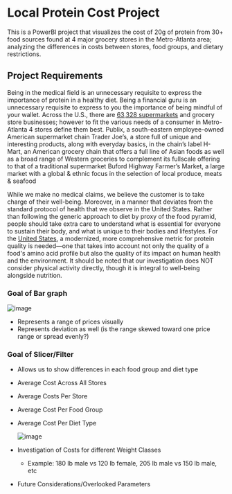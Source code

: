 # Local Protein Cost Project
 This is a PowerBI project that visualizes the cost of 20g of protein from 30+ food sources found at 4 major grocery stores in the Metro-Atlanta area; analyzing the differences in costs between stores, food groups, and dietary restrictions.

## Project Requirements 
Being in the medical field is an unnecessary requisite to express the importance of protein in a healthy diet. Being a financial guru is an unnecessary requisite to express to you the importance of being mindful of your wallet. Across the U.S., there are [63,328 supermarkets](https://www.driveresearch.com/market-research-company-blog/grocery-store-statistics-where-when-how-much-people-grocery-shop/)  and grocery store businesses; however to fit the various needs of a consumer in Metro-Atlanta 4 stores define them best. 
Publix, a south-eastern employee-owned American supermarket chain 
Trader Joe’s, a store full of unique and interesting products, along with everyday basics, in the chain’s label
H-Mart, an American grocery chain that offers a full line of Asian foods as well as a broad range of Western groceries to complement its fullscale offering to that of a traditional supermarket
Buford Highway Farmer’s Market, a large market with a global & ethnic focus in the selection of local produce, meats & seafood

While we make no medical claims, we believe the customer is to take charge of their well-being. Moreover, in a manner that deviates from the standard protocol of health that we observe in the United States. Rather than following the generic approach to diet by proxy of the food pyramid, people should take extra care to understand what is essential for everyone to sustain their body, and what is unique to their bodies and lifestyles. For the [United States](https://doi.org/10.1093%2Fadvances%2Fnmz023), a modernized, more comprehensive metric for protein quality is needed—one that takes into account not only the quality of a food's amino acid profile but also the quality of its impact on human health and the environment. It should be noted that our investigation does NOT consider physical activity directly, though it is integral to well-being alongside nutrition. 

### Goal of Bar graph
![image](https://github.com/raktimbiswas319/protein-cost-analysis/assets/147740662/51209729-f9a7-49de-9693-0b0262b8c64a)

* Represents a range of prices visually
* Represents deviation as well (is the range skewed toward one price range or spread evenly?)
### Goal of Slicer/Filter
* Allows us to show differences in each food group and diet type
* Average Cost Across All Stores
* Average Costs Per Store
* Average Cost Per Food Group
* Average Cost Per Diet Type

   ![image](https://github.com/raktimbiswas319/protein-cost-analysis/assets/147740662/1e3917ef-83b1-4c6e-bb29-a7d4325b2b02)

* Investigation of Costs for different Weight Classes
  * Example: 180 lb male vs 120 lb female, 205 lb male vs 150 lb male, etc
* Future Considerations/Overlooked Parameters
